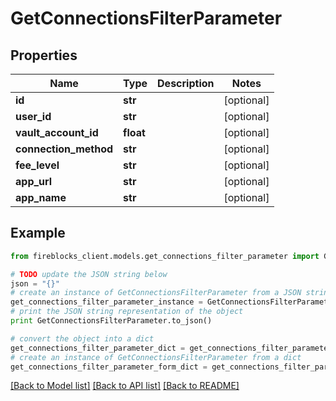 # GetConnectionsFilterParameter


## Properties
Name | Type | Description | Notes
------------ | ------------- | ------------- | -------------
**id** | **str** |  | [optional] 
**user_id** | **str** |  | [optional] 
**vault_account_id** | **float** |  | [optional] 
**connection_method** | **str** |  | [optional] 
**fee_level** | **str** |  | [optional] 
**app_url** | **str** |  | [optional] 
**app_name** | **str** |  | [optional] 

## Example

```python
from fireblocks_client.models.get_connections_filter_parameter import GetConnectionsFilterParameter

# TODO update the JSON string below
json = "{}"
# create an instance of GetConnectionsFilterParameter from a JSON string
get_connections_filter_parameter_instance = GetConnectionsFilterParameter.from_json(json)
# print the JSON string representation of the object
print GetConnectionsFilterParameter.to_json()

# convert the object into a dict
get_connections_filter_parameter_dict = get_connections_filter_parameter_instance.to_dict()
# create an instance of GetConnectionsFilterParameter from a dict
get_connections_filter_parameter_form_dict = get_connections_filter_parameter.from_dict(get_connections_filter_parameter_dict)
```
[[Back to Model list]](../README.md#documentation-for-models) [[Back to API list]](../README.md#documentation-for-api-endpoints) [[Back to README]](../README.md)


